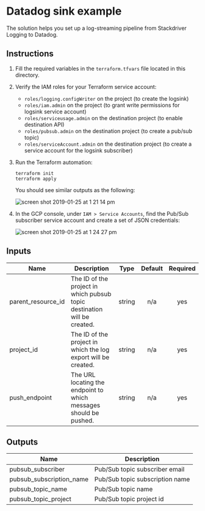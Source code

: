 # Datadog sink example

The solution helps you set up a log-streaming pipeline from Stackdriver Logging to Datadog.

## Instructions

1. Fill the required variables in the `terraform.tfvars` file located in this directory.

2. Verify the IAM roles for your Terraform service account:
    - `roles/logging.configWriter` on the project (to create the logsink)
    - `roles/iam.admin` on the project (to grant write permissions for logsink service account)
    - `roles/serviceusage.admin` on the destination project (to enable destination API)
    - `roles/pubsub.admin` on the destination project (to create a pub/sub topic)
    - `roles/serviceAccount.admin` on the destination project (to create a service account for the logsink subscriber)

2. Run the Terraform automation:
    ```
    terraform init
    terraform apply
    ```

    You should see similar outputs as the following:

    ![screen shot 2019-01-25 at 1 21 14 pm](https://user-images.githubusercontent.com/9629314/51767833-23459980-20a4-11e9-831c-01a2943ee745.png)

3. In the GCP console, under `IAM > Service Accounts`, find the Pub/Sub subscriber service account and create a set of JSON credentials:

    ![screen shot 2019-01-25 at 1 24 27 pm](https://user-images.githubusercontent.com/9629314/51767992-8fc09880-20a4-11e9-8e69-aa8b3f6e360d.png)

<!-- BEGINNING OF PRE-COMMIT-TERRAFORM DOCS HOOK -->
## Inputs

| Name | Description | Type | Default | Required |
|------|-------------|:----:|:-----:|:-----:|
| parent\_resource\_id | The ID of the project in which pubsub topic destination will be created. | string | n/a | yes |
| project\_id | The ID of the project in which the log export will be created. | string | n/a | yes |
| push\_endpoint | The URL locating the endpoint to which messages should be pushed. | string | n/a | yes |

## Outputs

| Name | Description |
|------|-------------|
| pubsub\_subscriber | Pub/Sub topic subscriber email |
| pubsub\_subscription\_name | Pub/Sub topic subscription name |
| pubsub\_topic\_name | Pub/Sub topic name |
| pubsub\_topic\_project | Pub/Sub topic project id |

<!-- END OF PRE-COMMIT-TERRAFORM DOCS HOOK -->
